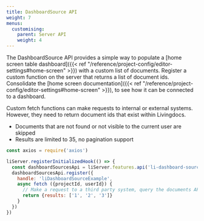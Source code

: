 ```yaml
---
title: DashboardSource API
weight: 7
menus:
  customising:
    parent: Server API
    weight: 4
---
```


The DashboardSource API provides a simple way to populate a [home screen table dashboard]({{< ref "/reference/project-config/editor-settings#home-screen" >}}) with a custom list of documents.
Register a custom function on the server that returns a list of document ids. Consolidate the [home screen documentation]({{< ref "/reference/project-config/editor-settings#home-screen" >}}), to see how it can be connected to a dashboard.

Custom fetch functions can make requests to internal or external systems. However, they need to return document ids that exist within Livingdocs.

- Documents that are not found or not visible to the current user are skipped
- Results are limited to 35, no pagination support

```js
const axios = require('axios')

liServer.registerInitializedHook(() => {
  const dashboardSourcesApi = liServer.features.api('li-dashboard-sources')
  dashboardSourcesApi.register({
    handle: 'liDashboardSourceExample',
    async fetch ({projectId, userId}) {
      // Make a request to a third party system, query the documents API, read a file or similar.
      return {results: ['1', '2', '3']}
    }
  })
})
```
